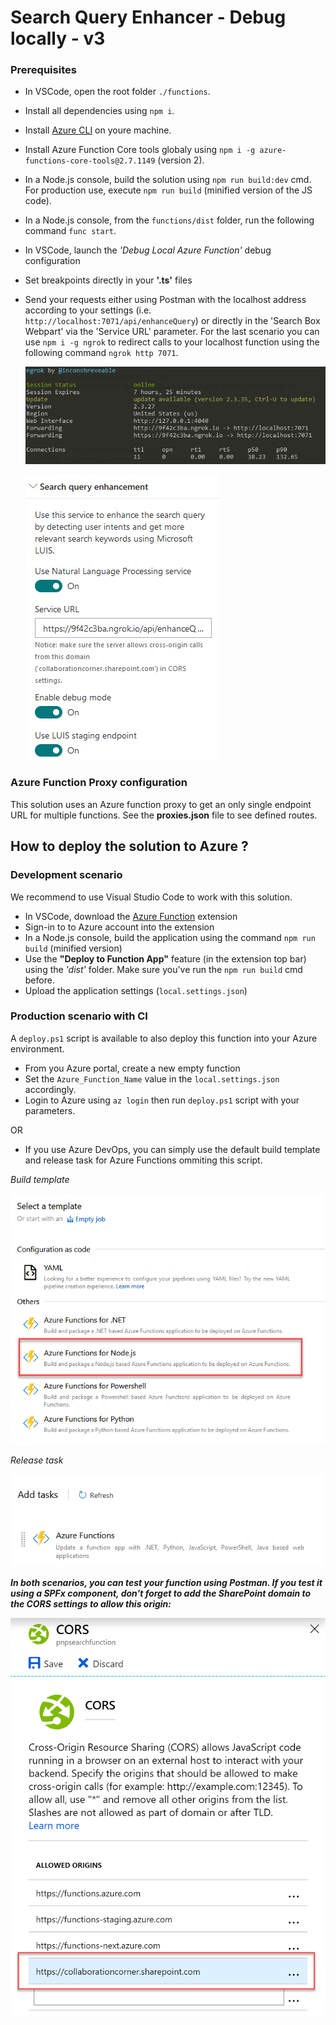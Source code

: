# Search Query Enhancer - Debug locally - v3
### Prerequisites

- In VSCode, open the root folder `./functions`.
- Install all dependencies using `npm i`.
- Install [Azure CLI](https://docs.microsoft.com/en-us/cli/azure/install-azure-cli-windows?view=azure-cli-latest) on youre machine.
- Install Azure Function Core tools globaly using `npm i -g azure-functions-core-tools@2.7.1149` (version 2).
- In a Node.js console, build the solution using `npm run build:dev` cmd. For production use, execute `npm run build` (minified version of the JS code).
- In a Node.js console, from the `functions/dist` folder, run the following command `func start`.
- In VSCode, launch the *'Debug Local Azure Function'* debug configuration
- Set breakpoints directly in your **'.ts'** files
- Send your requests either using Postman with the localhost address according to your settings (i.e. `http://localhost:7071/api/enhanceQuery`) or directly in the 'Search Box Webpart' via the 'Service URL' parameter. For the last scenario  you can use `npm i -g ngrok` to redirect calls to your localhost function using the following command `ngrok http 7071`.

    ![ngrok](../images/ngrok.png)

    ![Search Box with LUIS](../images/search_box_luis.png)

### Azure Function Proxy configuration

This solution uses an Azure function proxy to get an only single endpoint URL for multiple functions. See the **proxies.json** file to see defined routes.

## How to deploy the solution to Azure ? ##

### Development scenario

We recommend to use Visual Studio Code to work with this solution.

- In VSCode, download the [Azure Function](https://code.visualstudio.com/tutorials/functions-extension/getting-started) extension
- Sign-in to to Azure account into the extension
- In a Node.js console, build the application using the command `npm run build` (minified version)
- Use the **"Deploy to Function App"** feature (in the extension top bar) using the *'dist'* folder. Make sure you've run the `npm run build` cmd before.
- Upload the application settings (`local.settings.json`)

### Production scenario with CI

A `deploy.ps1` script is available to also deploy this function into your Azure environment.

- From you Azure portal, create a new empty function
- Set the `Azure_Function_Name` value in the `local.settings.json` accordingly.
- Login to Azure using `az login` then run `deploy.ps1` script with your parameters.

OR

- If you use Azure DevOps, you can simply use the default build template and release task for Azure Functions ommiting this script.

_Build template_

![Function DevOps Build](../images/function_devops_build.png)

_Release task_

![Function DevOps Release](../images/function_devops.png)


***In both scenarios, you can test your function using Postman. If you test it using a SPFx component, don't forget to add the SharePoint domain to the CORS settings to allow this origin:***

![CORS](../images/cors_settings.png)
